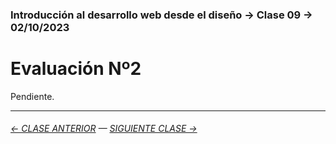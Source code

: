### Introducción al desarrollo web desde el diseño → Clase 09 → 02/10/2023 

# Evaluación Nº2

Pendiente.

- - - - - - - - - - - - -

###### [← CLASE ANTERIOR](https://github.com/profesorfaco/dno096-2024/tree/main/clase-08) — [SIGUIENTE CLASE →](https://github.com/profesorfaco/dno096-2024/tree/main/clase-10)
